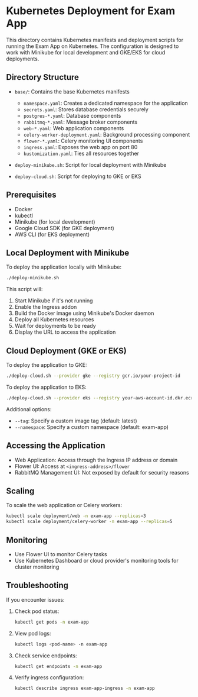 # Kubernetes Deployment for Exam App

This directory contains Kubernetes manifests and deployment scripts for running the Exam App on Kubernetes. The configuration is designed to work with Minikube for local development and GKE/EKS for cloud deployments.

## Directory Structure

- `base/`: Contains the base Kubernetes manifests
  - `namespace.yaml`: Creates a dedicated namespace for the application
  - `secrets.yaml`: Stores database credentials securely
  - `postgres-*.yaml`: Database components
  - `rabbitmq-*.yaml`: Message broker components
  - `web-*.yaml`: Web application components
  - `celery-worker-deployment.yaml`: Background processing component
  - `flower-*.yaml`: Celery monitoring UI components
  - `ingress.yaml`: Exposes the web app on port 80
  - `kustomization.yaml`: Ties all resources together

- `deploy-minikube.sh`: Script for local deployment with Minikube
- `deploy-cloud.sh`: Script for deploying to GKE or EKS

## Prerequisites

- Docker
- kubectl
- Minikube (for local development)
- Google Cloud SDK (for GKE deployment)
- AWS CLI (for EKS deployment)

## Local Deployment with Minikube

To deploy the application locally with Minikube:

```bash
./deploy-minikube.sh
```

This script will:
1. Start Minikube if it's not running
2. Enable the Ingress addon
3. Build the Docker image using Minikube's Docker daemon
4. Deploy all Kubernetes resources
5. Wait for deployments to be ready
6. Display the URL to access the application

## Cloud Deployment (GKE or EKS)

To deploy the application to GKE:

```bash
./deploy-cloud.sh --provider gke --registry gcr.io/your-project-id
```

To deploy the application to EKS:

```bash
./deploy-cloud.sh --provider eks --registry your-aws-account-id.dkr.ecr.region.amazonaws.com/exam-app
```

Additional options:
- `--tag`: Specify a custom image tag (default: latest)
- `--namespace`: Specify a custom namespace (default: exam-app)

## Accessing the Application

- Web Application: Access through the Ingress IP address or domain
- Flower UI: Access at `<ingress-address>/flower`
- RabbitMQ Management UI: Not exposed by default for security reasons

## Scaling

To scale the web application or Celery workers:

```bash
kubectl scale deployment/web -n exam-app --replicas=3
kubectl scale deployment/celery-worker -n exam-app --replicas=5
```

## Monitoring

- Use Flower UI to monitor Celery tasks
- Use Kubernetes Dashboard or cloud provider's monitoring tools for cluster monitoring

## Troubleshooting

If you encounter issues:

1. Check pod status:
   ```bash
   kubectl get pods -n exam-app
   ```

2. View pod logs:
   ```bash
   kubectl logs <pod-name> -n exam-app
   ```

3. Check service endpoints:
   ```bash
   kubectl get endpoints -n exam-app
   ```

4. Verify ingress configuration:
   ```bash
   kubectl describe ingress exam-app-ingress -n exam-app
   ```
